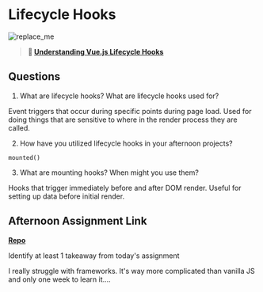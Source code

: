# Lifecycle Hooks

![replace_me](https://codeworks.blob.core.windows.net/public/assets/img/illustrations/placeholder.svg)

> **📖 [Understanding Vue.js Lifecycle Hooks](https://codeworksacademy.com/fs-student-guide/resources/wk6/03-Vue-Lifecycle-Hooks)**

## Questions

1. What are lifecycle hooks? What are lifecycle hooks used for?

Event triggers that occur during specific points during page load. Used for doing things that are sensitive to where in the render process they are called.

2. How have you utilized lifecycle hooks in your afternoon projects?

`mounted()`

3. What are mounting hooks? When might you use them?

Hooks that trigger immediately before and after DOM render. Useful for setting up data before initial render.

## Afternoon Assignment Link

**[Repo](https://github.com/Annikyet/late-spring22-vueGregslist)**

Identify at least 1 takeaway from today's assignment

I really struggle with frameworks. It's way more complicated than vanilla JS and only one week to learn it....